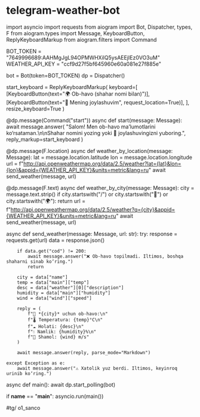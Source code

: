 # telegram-weather-bot
import asyncio
import requests
from aiogram import Bot, Dispatcher, types, F
from aiogram.types import Message, KeyboardButton, ReplyKeyboardMarkup
from aiogram.filters import Command


BOT_TOKEN = "7649996689:AAHMgJgL94OPMWHXilQ5ysAEEjIEz0VO3uM"
WEATHER_API_KEY = "ccf9d27f5bf645960e60a081e27f885e"

bot = Bot(token=BOT_TOKEN)
dp = Dispatcher()


start_keyboard = ReplyKeyboardMarkup(
    keyboard=[
        [KeyboardButton(text="🌍 Ob-havo (shahar nomi bilan)")],
        [KeyboardButton(text="📍 Mening joylashuvim", request_location=True)],
    ],
    resize_keyboard=True
)


@dp.message(Command("start"))
async def start(message: Message):
    await message.answer(
        "Salom! Men ob-havo ma’lumotlarini ko‘rsataman.\n\nShahar nomini yozing yoki 📍 joylashuvingizni yuboring.",
        reply_markup=start_keyboard
    )


@dp.message(F.location)
async def weather_by_location(message: Message):
    lat = message.location.latitude
    lon = message.location.longitude
    url = f"http://api.openweathermap.org/data/2.5/weather?lat={lat}&lon={lon}&appid={WEATHER_API_KEY}&units=metric&lang=ru"
    await send_weather(message, url)


@dp.message(F.text)
async def weather_by_city(message: Message):
    city = message.text.strip()
    if city.startswith("/") or city.startswith("📍") or city.startswith("🌍"):
        return
    url = f"http://api.openweathermap.org/data/2.5/weather?q={city}&appid={WEATHER_API_KEY}&units=metric&lang=ru"
    await send_weather(message, url)


async def send_weather(message: Message, url: str):
    try:
        response = requests.get(url)
        data = response.json()

        if data.get("cod") != 200:
            await message.answer("❌ Ob-havo topilmadi. Iltimos, boshqa shaharni sinab ko‘ring.")
            return

        city = data["name"]
        temp = data["main"]["temp"]
        desc = data["weather"][0]["description"]
        humidity = data["main"]["humidity"]
        wind = data["wind"]["speed"]

        reply = (
            f"📍 *{city}* uchun ob-havo:\n"
            f"🌡 Temperatura: {temp}°C\n"
            f"☁ Holati: {desc}\n"
            f"💧 Namlik: {humidity}%\n"
            f"💨 Shamol: {wind} m/s"
        )

        await message.answer(reply, parse_mode="Markdown")

    except Exception as e:
        await message.answer("⚠ Xatolik yuz berdi. Iltimos, keyinroq urinib ko‘ring.")

        
async def main():
    await dp.start_polling(bot)

if __name__ == "__main__":
    asyncio.run(main())

#tg/ o1_sanco
